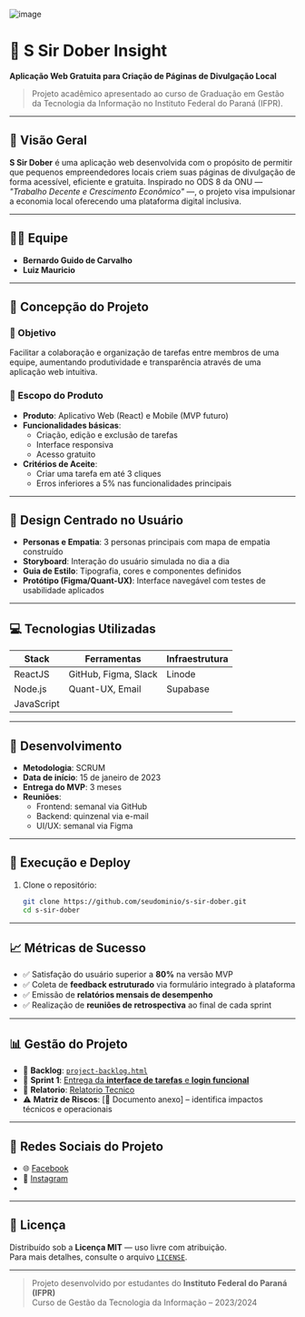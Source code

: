 
![image](https://github.com/user-attachments/assets/481e56ab-6b0d-48fe-914b-c6c120973c01)



# 🧠 S Sir Dober Insight

**Aplicação Web Gratuita para Criação de Páginas de Divulgação Local**

> Projeto acadêmico apresentado ao curso de Graduação em Gestão da Tecnologia da Informação no Instituto Federal do Paraná (IFPR).

---

## 📌 Visão Geral

**S Sir Dober** é uma aplicação web desenvolvida com o propósito de permitir que pequenos empreendedores locais criem suas páginas de divulgação de forma acessível, eficiente e gratuita. Inspirado no ODS 8 da ONU — *"Trabalho Decente e Crescimento Econômico"* —, o projeto visa impulsionar a economia local oferecendo uma plataforma digital inclusiva.

---

## 🧑‍💻 Equipe

- **Bernardo Guido de Carvalho**  
- **Luiz Mauricio**

---

## 🧠 Concepção do Projeto

### 🎯 Objetivo
Facilitar a colaboração e organização de tarefas entre membros de uma equipe, aumentando produtividade e transparência através de uma aplicação web intuitiva.

### 🧱 Escopo do Produto

- **Produto**: Aplicativo Web (React) e Mobile (MVP futuro)
- **Funcionalidades básicas**:
  - Criação, edição e exclusão de tarefas
  - Interface responsiva
  - Acesso gratuito
- **Critérios de Aceite**:
  - Criar uma tarefa em até 3 cliques
  - Erros inferiores a 5% nas funcionalidades principais

---

## 🎨 Design Centrado no Usuário

- **Personas e Empatia**: 3 personas principais com mapa de empatia construído
- **Storyboard**: Interação do usuário simulada no dia a dia
- **Guia de Estilo**: Tipografia, cores e componentes definidos
- **Protótipo (Figma/Quant-UX)**: Interface navegável com testes de usabilidade aplicados

---

## 💻 Tecnologias Utilizadas

| Stack         | Ferramentas         | Infraestrutura |
|---------------|---------------------|----------------|
| ReactJS       | GitHub, Figma, Slack| Linode         |
| Node.js       | Quant-UX, Email     | Supabase       |
| JavaScript    |                     |                |

---

## 🚀 Desenvolvimento

- **Metodologia**: SCRUM
- **Data de início**: 15 de janeiro de 2023
- **Entrega do MVP**: 3 meses
- **Reuniões**:
  - Frontend: semanal via GitHub
  - Backend: quinzenal via e-mail
  - UI/UX: semanal via Figma

---

## 📲 Execução e Deploy

1. Clone o repositório:
   ```bash
   git clone https://github.com/seudominio/s-sir-dober.git
   cd s-sir-dober
    ```
---

## 📈 Métricas de Sucesso

- ✅ Satisfação do usuário superior a **80%** na versão MVP
- ✅ Coleta de **feedback estruturado** via formulário integrado à plataforma
- ✅ Emissão de **relatórios mensais de desempenho**
- ✅ Realização de **reuniões de retrospectiva** ao final de cada sprint

---

## 📊 Gestão do Projeto

- 📁 **Backlog**: [`project-backlog.html`](./Project%20Backlog%20e%20Roadmap%20Dober%20Insight.html)
- 🧩 **Sprint 1**: [Entrega da **interface de tarefas** e **login funcional**](https://planner.cloud.microsoft/webui/premiumplan/35447982-a0cc-4c9a-810f-8de142b0f080/org/c3e633db-2fb8-4beb-a90d-833dbf1e1edf/view/board?tid=ff2cddd1-4f73-41bd-a5c5-559e89244ab9)
- 📅 **Relatorio**: [Relatorio Tecnico](file:///C:/Users/terc.11396420908/Downloads/Relatorio_Tecnico_Completo_S_Sir_Dober_Insight%20(1).pdf)
- ⚠️ **Matriz de Riscos**: [📎 Documento anexo] – identifica impactos técnicos e operacionais

---

## 📢 Redes Sociais do Projeto

- 🌐 [Facebook](https://facebook.com)
- 📸 [Instagram](https://instagram.com)
- 
---

## 📄 Licença

Distribuído sob a **Licença MIT** — uso livre com atribuição.  
Para mais detalhes, consulte o arquivo [`LICENSE`](./LICENSE).

---

> Projeto desenvolvido por estudantes do **Instituto Federal do Paraná (IFPR)**  
> Curso de Gestão da Tecnologia da Informação – 2023/2024
